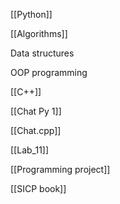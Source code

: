 [[Python]]

[[Algorithms]]

Data structures 

OOP programming 

[[C++]]

[[Chat Py 1]]

[[Chat.cpp]]

[[Lab_11]]

[[Programming project]]

[[SICP book]]